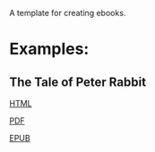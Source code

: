 A template for creating ebooks.

# Examples:

## The Tale of Peter Rabbit

[HTML](https://gabesaenz.github.io/readers/)

[PDF](https://gabesaenz.github.io/readers/peter-rabbit.pdf)

[EPUB](https://gabesaenz.github.io/readers/peter-rabbit.epub)
